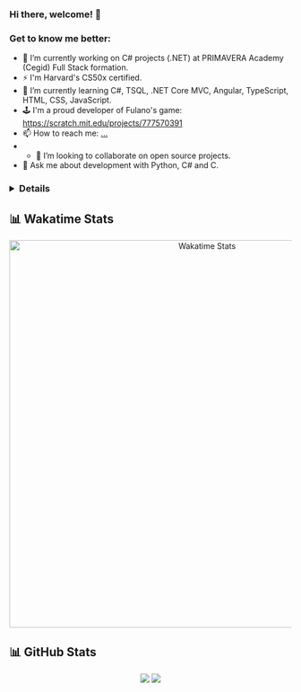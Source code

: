 ### Hi there, welcome! 👋
### Get to know me better:

- 🔭 I’m currently working on C# projects (.NET) at PRIMAVERA Academy (Cegid) Full Stack formation. 
- ⚡ I'm Harvard's CS50x certified.
- 🌱 I’m currently learning C#, TSQL, .NET Core MVC, Angular, TypeScript, HTML, CSS, JavaScript.
- 🕹️ I'm a proud developer of Fulano's game: https://scratch.mit.edu/projects/777570391
- 📫 How to reach me: [...](https://www.linkedin.com/in/claudiasouza1812)
- - 👯 I’m looking to collaborate on open source projects.
- 💬 Ask me about development with Python, C# and C.



### <details>
<!-- 
<img align="left" alt="Top Languages" src="https://github-readme-stats-claudiasouza1812.vercel.app/api/top-langs/?username=ClaudiaSouza1812&show_icons=true&layout=compact&langs_count=20&hide_border=true&custom_title=%E2%9A%A1%20Top%20Languages%20Since%20Jun%202023&card_width=490px" />
![](http://github-profile-summary-cards.vercel.app/api/cards/stats?username=ClaudiaSouza1812&theme=2077)
![](http://github-profile-summary-cards.vercel.app/api/cards/profile-details?username=ClaudiaSouza1812&theme=2077)

## 📊 Contribution Overview

<img src="https://github.com/ClaudiaSouza1812/github_readme-stats-claudiasouza1812/blob/main/profile-3d-contrib/profile-green.svg" width="100%" alt="3D contrib">

-->

## 📊 Wakatime Stats

<div align="center">
  <!-- First row - WakaTime spans full width -->
  <img width="690" alt="Wakatime Stats" 
       src="https://github-readme-stats-claudiasouza1812.vercel.app/api/wakatime?username=ClaudiaSouza1812&layout=compact&custom_title=⚡%20WakaTime%20Stats%20Since%20May%202024&display_format=percent" />
</div>

## 📊 GitHub Stats

<div align="center">


![](http://github-profile-summary-cards.vercel.app/api/cards/repos-per-language?username=ClaudiaSouza1812)
![](http://github-profile-summary-cards.vercel.app/api/cards/most-commit-language?username=ClaudiaSouza1812)

  
</div>
<!--
![Readme Card](https://github-readme-stats-claudia-simone-de-souzas-projects.vercel.app/api/pin/?username=ClaudiaSouza1812)

![Gist Card](https://github-readme-stats-claudia-simone-de-souzas-projects.vercel.app/api/gist?id=bbfce31e0217a3689c8d961a356cb10d)

[![Harlok's WakaTime stats since May 2023](https://github-readme-stats-claudia-simone-de-souzas-projects.vercel.app/api/wakatime?username=ClaudiaSouza1812&layout=compact) 
-->

</details>


